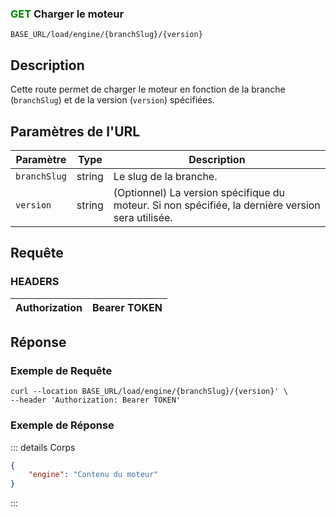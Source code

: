 ### <span style="color:green">GET</span> Charger le moteur

````
BASE_URL/load/engine/{branchSlug}/{version}
````

## Description

Cette route permet de charger le moteur en fonction de la branche (`branchSlug`) et de la version (`version`) spécifiées.

## Paramètres de l'URL

| Paramètre   | Type   | Description                                     |
| ----------- | ------ | ----------------------------------------------- |
| `branchSlug` | string | Le slug de la branche.                        |
| `version`   | string | (Optionnel) La version spécifique du moteur. Si non spécifiée, la dernière version sera utilisée. |

## Requête

### HEADERS

| Authorization | Bearer TOKEN |
| ------------- | ----------- |

## Réponse

### Exemple de Requête

```curl
curl --location BASE_URL/load/engine/{branchSlug}/{version}' \
--header 'Authorization: Bearer TOKEN'
```

### Exemple de Réponse

::: details Corps  

```json
{
    "engine": "Contenu du moteur"
}
```

:::

